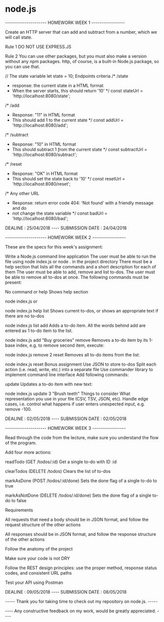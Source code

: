 # node.js

--------------------- HOMEWORK WEEK 1 -----------------


Create an HTTP server that can add and subtract from a number, which we will call state.

Rule 1
DO NOT USE EXPRESS.JS

Rule 2
You can use other packages, but you must also make a version without any npm packages. http, of course, is a built-in Node.js package, so you can use that.

// The state variable
let state = 10;
Endpoints criteria
/* /state
 * response: the current state in a HTML format
 * When the server starts, this should return '10'
 */
const stateUrl = 'http://localhost:8080/state';

/* /add
 * Response: "11" in HTML format
 * This should add 1 to the current state
 */
const addUrl = 'http://localhost:8080/add';

/* /subtract
 * Response: "10" in HTML format
 * This should subtract 1 ƒrom the current state
 */
const subtractUrl = 'http://localhost:8080/subtract';

/* /reset
 * Response: "OK" in HTML format
 * This should set the state back to '10'
 */
const resetUrl = 'http://localhost:8080/reset';

/* Any other URL
 * Response: return error code 404: 'Not found' with a friendly message and do
 * not change the state variable
 */
const badUrl = 'http://localhost:8080/bad';



DEALINE : 25/04/2018 ---- SUBMISSION DATE : 24/04/2018



--------------------- HOMEWORK WEEK 2 -----------------


These are the specs for this week's assignment:

Write a Node.js command line application
The user must be able to run the file using node index.js or node . in the project directory
There must be a help section that lists all the commands and a short description for each of them
The user must be able to add, remove and list to-dos.
The user must be able to remove all to-dos at once.
The following commands must be present:

No command or help
Shows help section

node index.js
or

node index.js help
list
Shows current to-dos, or shows an appropriate text if there are no to-dos

node index.js list
add
Adds a to-do item. All the words behind add are entered as 1 to-do item to the list.

node index.js add "Buy groceries"
remove
Removes a to-do item by its 1-base index, e.g. to remove second item, execute:

node index.js remove 2
reset
Removes all to-do items from the list:

node index.js reset
Bonus assignment
Use JSON to store to-dos
Split each action (i.e. read, write, etc.) into a separate file
Use commander library to implement command line interface
Add following commands:

update
Updates a to-do item with new text:

node index.js update 3 "Brush teeth"
Things to consider
What representation you use in your file (CSV, TSV, JSON, etc).
Handle edge cases, i.e. control what happens if user enters unexpected input, e.g. remove -100.



DEALINE : 02/05/2018 ---- SUBMISSION DATE : 02/05/2018



--------------------- HOMEWORK WEEK 3 -----------------


Read through the code from the lecture, make sure you understand the flow of the program.

Add four more actions:

readTodo (GET /todos/:id)
Get a single to-do with ID :id

clearTodos (DELETE /todos)
Clears the list of to-dos

markAsDone (POST /todos/:id/done)
Sets the done flag of a single to-do to true

markAsNotDone (DELETE /todos/:id/done)
Sets the done flag of a single to-do to false

Requirements

All requests that need a body should be in JSON format, and follow the request structure of the other actions

All responses should be in JSON format, and follow the response structure of the other actions

Follow the anatomy of the project

Make sure your code is not DRY

Follow the REST design principles: use the proper method, response status codes, and consistent URL paths

Test your API using Postman



DEALINE : 09/05/2018 ---- SUBMISSION DATE : 08/05/2018


----- Thank you for taking time to check out my repository on node.js. -----

---- Any constructive feedback on my work, would be greatly appreciated. ----










